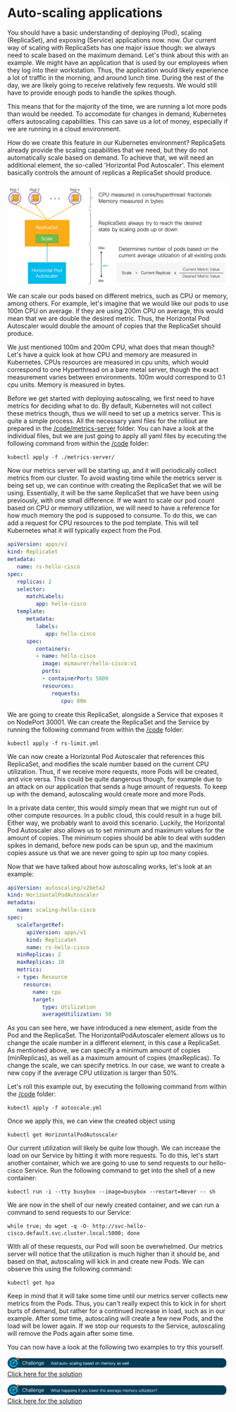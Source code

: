 # Auto-scaling applications

You should have a basic understanding of deploying (Pod), scaling (ReplicaSet), and exposing (Service) applications now.
 now. Our current way of scaling with ReplicaSets has one major issue though: we always need to scale based on the maximum demand. Let's think about this with an example. We might have an application that is used by our employees when they log into their workstation. Thus, the application would likely experience a lot of traffic in the morning, and around lunch time. During the rest of the day, we are likely going to receive relatively few requests. We would still have to provide enough pods to handle the spikes though.

This means that for the majority of the time, we are running a lot more pods than would be needed. To accomodate for changes in demand, Kubernetes offers autoscaling capabilities. This can save us a lot of money, especially if we are running in a cloud environment.

How do we create this feature in our Kubernetes environment? ReplicaSets already provide the scaling capabilities that we need, but they do not automatically scale based on demand. To achieve that, we will need an additional element, the so-called 'Horizontal Pod Autoscaler'. This element basically controls the amount of replicas a ReplicaSet should produce.

![Auto-scaling](img/autoscaler.png?raw=true "Auto-scaling")

We can scale our pods based on different metrics, such as CPU or memory, among others. For example, let's imagine that we would like our pods to use 100m CPU on average. If they are using 200m CPU on average, this would mean that we are double the desired metric. Thus, the Horizontal Pod Autoscaler would double the amount of copies that the ReplicaSet should produce.

We just mentioned 100m and 200m CPU, what does that mean though? Let's have a quick look at how CPU and memory are measured in Kubernetes. CPUs resources are measured in cpu units, which would correspond to one Hyperthread on a bare metal server, though the exact measurement varies between environments. 100m would correspond to 0.1 cpu units. Memory is measured in bytes.

Before we get started with deploying autoscaling, we first need to have metrics for deciding what to do. By default, Kubernetes will not collect these metrics though, thus we will need to set up a metrics server. This is quite a simple process. All the necessary yaml files for the rollout are prepared in the [/code/metrics-server](code/metrics-server "/code/metrics-server") folder. You can have a look at the individual files, but we are just going to apply all yaml files by ececuting the following command from within the [/code](code/ "/code") folder:
 
```
kubectl apply -f ./metrics-server/
```

Now our metrics server will be starting up, and it will periodically collect metrics from our cluster. To avoid wasting time while the metrics server is being set up, we can continue with creating the ReplicaSet that we will be using. Essentially, it will be the same ReplicaSet that we have been using previously, with one small difference. If we want to scale our pod count based on CPU or memory utilization, we will need to have a reference for how much memory the pod is supposed to consume. To do this, we can add a request for CPU resources to the pod template. This will tell Kubernetes what it will typically expect from the Pod.

```yaml
apiVersion: apps/v1
kind: ReplicaSet
metadata:
   name: rs-hello-cisco
spec:
   replicas: 2
   selector:
      matchLabels:
         app: hello-cisco
   template:
      metadata:
         labels:
            app: hello-cisco
      spec:
         containers:
         - name: hello-cisco
           image: mimaurer/hello-cisco:v1
           ports:
           - containerPort: 5000
           resources:
              requests:
                 cpu: 80m
```

We are going to create this ReplicaSet, alongside a Service that exposes it on NodePort 30001. We can create the ReplicaSet and the Service by running the following command from within the [/code](code/ "/code") folder:

```
kubectl apply -f rs-limit.yml
```

We can now create a Horizontal Pod Autoscaler that references this ReplicaSet, and modifies the scale number based on the current CPU utilization. Thus, if we receive more requests, more Pods will be created, and vice versa. This could be quite dangerous though, for example due to an attack on our application that sends a huge amount of requests. To keep up with the demand, autoscaling would create more and more Pods.

In a private data center, this would simply mean that we might run out of other compute resources. In a public cloud, this could result in a huge bill. Either way, we probably want to avoid this scenario. Luckily, the Horizontal Pod Autoscaler also allows us to set minimum and maximum values for the amount of copies. The minimum copies should be able to deal with sudden spikes in demand, before new pods can be spun up, and the maximum copies assure us that we are never going to spin up too many copies.

Now that we have talked about how autoscaling works, let's look at an example:

```yaml
apiVersion: autoscaling/v2beta2
kind: HorizontalPodAutoscaler
metadata:
   name: scaling-hello-cisco
spec:
   scaleTargetRef:
      apiVersion: apps/v1
      kind: ReplicaSet
      name: rs-hello-cisco
   minReplicas: 2
   maxReplicas: 10
   metrics:
   - type: Resource
     resource:
        name: cpu
        target:
           type: Utilization
           averageUtilization: 50
```










As you can see here, we have introduced a new element, aside from the Pod and the ReplicaSet. The HorizontalPodAutoscaler element allows us to change the scale number in a different element, in this case a ReplicaSet. As mentioned above, we can specify a minimum amount of copies (minReplicas), as well as a maximum amount of copies (maxReplicas). To change the scale, we can specify metrics. In our case, we want to create a new copy if the average CPU utilization is larger than 50%.

Let's roll this example out, by executing the following command from within the [/code](code/ "/code") folder:

```
kubectl apply -f autoscale.yml
```

Once we apply this, we can view the created object using 

```
kubectl get HorizontalPodAutoscaler
```

Our current utilization will likely be quite low though. We can increase the load on our Service by hitting it with more requests. To do this, let's start another container, which we are going to use to send requests to our hello-cisco Service. Run the following command to get into the shell of a new container:

```
kubectl run -i --tty busybox --image=busybox --restart=Never -- sh
```

We are now in the shell of our newly created container, and we can run a command to send requests to our Service:

```
while true; do wget -q -O- http://svc-hello-cisco.default.svc.cluster.local:5000; done
```

With all of these requests, our Pod will soon be overwhelmed. Our metrics server will notice that the utilization is much higher than it should be, and based on that, autoscaling will kick in and create new Pods. We can observe this using the following command:

```
kubectl get hpa
```

Keep in mind that it will take some time until our metrics server collects new metrics from the Pods. Thus, you can't really expect this to kick in for short burts of demand, but rather for a continued increase in load, such as in our example. After some time, autoscaling will create a few new Pods, and the load will be lower again. If we stop our requests to the Service, autoscaling will remove the Pods again after some time.

You can now have a look at the following two examples to try this yourself.

![Challenge 4](img/challenge4.png?raw=true "Challenge 4")
[Click here for the solution](./solutions/challenge4 "Click here for the solution")

![Challenge 5](img/challenge5.png?raw=true "Challenge 5")
[Click here for the solution](./solutions/challenge5 "Click here for the solution")

